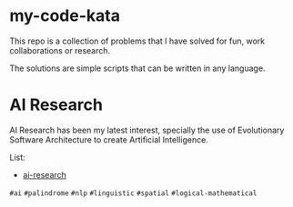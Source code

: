 my-code-kata
============

This repo is a collection of problems that I have solved for fun, work collaborations or research.

The solutions are simple scripts that can be written in any language.

AI Research
===========

AI Research has been my latest interest, specially the use of Evolutionary Software Architecture to create Artificial Intelligence.

List:
- [ai-research](https://github.com/espaciomore/my-code-kata/tree/master/AI/Types)


`#ai` `#palindrome` `#nlp` `#linguistic` `#spatial` `#logical-mathematical`
